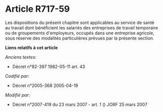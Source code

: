 # Article R717-59

Les dispositions du présent chapitre sont applicables au service de santé au travail dont bénéficient les salariés des
entreprises de travail temporaire ou de groupements d'employeurs, occupés dans une entreprise agricole, sous réserve des
modalités particulières prévues par la présente section.

**Liens relatifs à cet article**

_Anciens textes_:

  - Décret n°82-397 1982-05-11 art. 43

_Codifié par_:

  - Décret n°2005-368 2005-04-19

_Modifié par_:

  - Décret n°2007-419 du 23 mars 2007 - art. 1 () JORF 25 mars 2007

